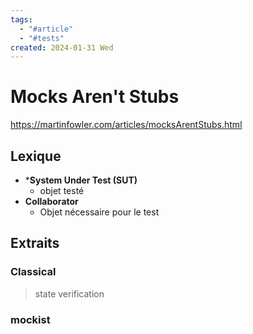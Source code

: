 ```yaml
---
tags:
  - "#article"
  - "#tests"
created: 2024-01-31 Wed
---
```


# Mocks Aren't Stubs

https://martinfowler.com/articles/mocksArentStubs.html

## Lexique

* ***System Under Test (SUT)**
	* objet testé
* **Collaborator**
	* Objet nécessaire pour le test
## Extraits

### Classical
> state verification

### mockist
